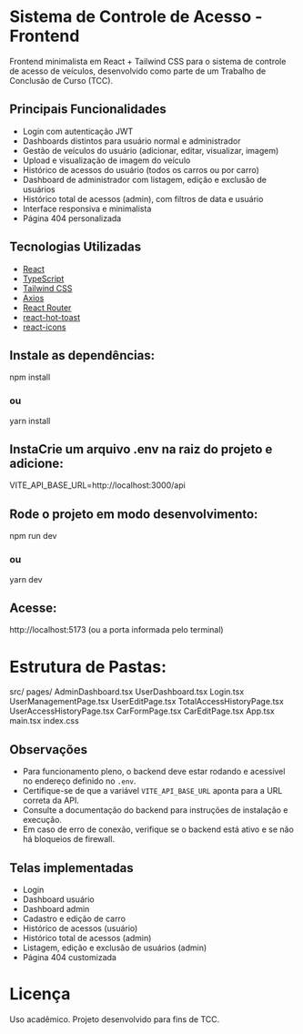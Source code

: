 # Sistema de Controle de Acesso - Frontend

Frontend minimalista em React + Tailwind CSS para o sistema de controle de acesso de veículos, desenvolvido como parte de um Trabalho de Conclusão de Curso (TCC).

## Principais Funcionalidades

- Login com autenticação JWT
- Dashboards distintos para usuário normal e administrador
- Gestão de veículos do usuário (adicionar, editar, visualizar, imagem)
- Upload e visualização de imagem do veículo
- Histórico de acessos do usuário (todos os carros ou por carro)
- Dashboard de administrador com listagem, edição e exclusão de usuários
- Histórico total de acessos (admin), com filtros de data e usuário
- Interface responsiva e minimalista
- Página 404 personalizada

## Tecnologias Utilizadas

- [React](https://react.dev/)
- [TypeScript](https://www.typescriptlang.org/)
- [Tailwind CSS](https://tailwindcss.com/)
- [Axios](https://axios-http.com/)
- [React Router](https://reactrouter.com/)
- [react-hot-toast](https://react-hot-toast.com/)
- [react-icons](https://react-icons.github.io/react-icons/)

## Instale as dependências:

npm install
### ou

yarn install

## InstaCrie um arquivo .env na raiz do projeto e adicione:
VITE_API_BASE_URL=http://localhost:3000/api

## Rode o projeto em modo desenvolvimento:
npm run dev
### ou
yarn dev

## Acesse:
http://localhost:5173 (ou a porta informada pelo terminal)


# Estrutura de Pastas:
src/
  pages/
    AdminDashboard.tsx
    UserDashboard.tsx
    Login.tsx
    UserManagementPage.tsx
    UserEditPage.tsx
    TotalAccessHistoryPage.tsx
    UserAccessHistoryPage.tsx
    CarFormPage.tsx
    CarEditPage.tsx
  App.tsx
  main.tsx
  index.css


## Observações
- Para funcionamento pleno, o backend deve estar rodando e acessível no endereço definido no `.env`.
- Certifique-se de que a variável `VITE_API_BASE_URL` aponta para a URL correta da API.
- Consulte a documentação do backend para instruções de instalação e execução.
- Em caso de erro de conexão, verifique se o backend está ativo e se não há bloqueios de firewall.


## Telas implementadas
- Login
- Dashboard usuário
- Dashboard admin
- Cadastro e edição de carro
- Histórico de acessos (usuário)
- Histórico total de acessos (admin)
- Listagem, edição e exclusão de usuários (admin)
- Página 404 customizada


# Licença
Uso acadêmico. Projeto desenvolvido para fins de TCC.


